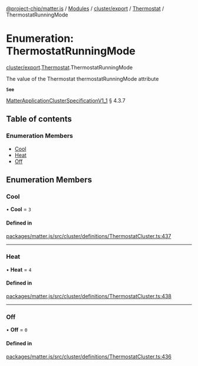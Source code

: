 [@project-chip/matter.js](../README.md) / [Modules](../modules.md) / [cluster/export](../modules/cluster_export.md) / [Thermostat](../modules/cluster_export.Thermostat.md) / ThermostatRunningMode

# Enumeration: ThermostatRunningMode

[cluster/export](../modules/cluster_export.md).[Thermostat](../modules/cluster_export.Thermostat.md).ThermostatRunningMode

The value of the Thermostat thermostatRunningMode attribute

**`See`**

[MatterApplicationClusterSpecificationV1_1](../interfaces/spec_export.MatterApplicationClusterSpecificationV1_1.md) § 4.3.7

## Table of contents

### Enumeration Members

- [Cool](cluster_export.Thermostat.ThermostatRunningMode.md#cool)
- [Heat](cluster_export.Thermostat.ThermostatRunningMode.md#heat)
- [Off](cluster_export.Thermostat.ThermostatRunningMode.md#off)

## Enumeration Members

### Cool

• **Cool** = ``3``

#### Defined in

[packages/matter.js/src/cluster/definitions/ThermostatCluster.ts:437](https://github.com/project-chip/matter.js/blob/dfd1dc35/packages/matter.js/src/cluster/definitions/ThermostatCluster.ts#L437)

___

### Heat

• **Heat** = ``4``

#### Defined in

[packages/matter.js/src/cluster/definitions/ThermostatCluster.ts:438](https://github.com/project-chip/matter.js/blob/dfd1dc35/packages/matter.js/src/cluster/definitions/ThermostatCluster.ts#L438)

___

### Off

• **Off** = ``0``

#### Defined in

[packages/matter.js/src/cluster/definitions/ThermostatCluster.ts:436](https://github.com/project-chip/matter.js/blob/dfd1dc35/packages/matter.js/src/cluster/definitions/ThermostatCluster.ts#L436)
